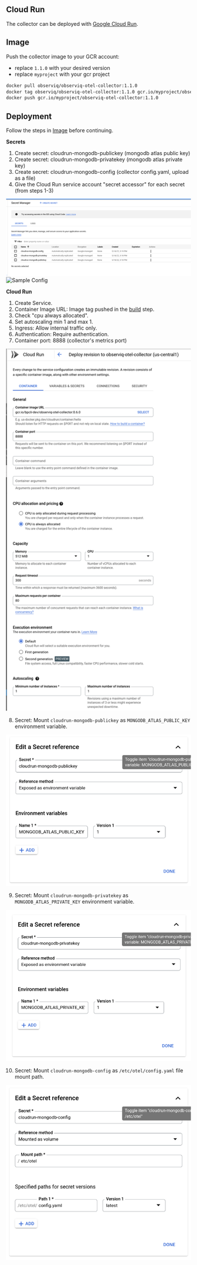 ## Cloud Run

The collector can be deployed with [Google Cloud Run](https://cloud.google.com/run).

## Image

Push the collector image to your GCR account:
- replace `1.1.0` with your desired version
- replace `myproject` with your gcr project

```bash
docker pull observiq/observiq-otel-collector:1.1.0
docker tag observiq/observiq-otel-collector:1.1.0 gcr.io/myproject/observiq-otel-collector:1.1.0
docker push gcr.io/myproject/observiq-otel-collector:1.1.0
```

## Deployment

Follow the steps in [Image](./google-cloud-run.md#image) before continuing.

**Secrets**

1. Create secret: cloudrun-mongodb-publickey (mongodb atlas public key)
2. Create secret: cloudrun-mongodb-privatekey (mongodb atlas private key)
3. Create secret: cloudrun-mongodb-config  (collector config.yaml, upload as a file)
4. Give the Cloud Run service account "secret accessor" for each secret (from steps 1-3)

![Secrets](assets/secrets.png)
![Sample Config](assets/config.example.yaml)

**Cloud Run**

1. Create Service.
2. Container Image URL: Image tag pushed in the [build](README.md#build) step.
3. Check "cpu always allocated".
4. Set autoscaling min 1 and max 1.
5. Ingress: Allow internal traffic only.
6. Authentication: Require authentication.
7. Container port: 8888 (collector's metrics port)

![General Config](assets/general_config.png)

8. Secret: Mount `cloudrun-mongodb-publickey` as `MONGODB_ATLAS_PUBLIC_KEY` environment variable.

![Public Key Mount](assets/public_key_mount.png)

9. Secret: Mount `cloudrun-mongodb-privatekey` as `MONGODB_ATLAS_PRIVATE_KEY` environment variable.

![Private Key Mount](assets/private_key_mount.png)

10. Secret: Mount `cloudrun-mongodb-config` as `/etc/otel/config.yaml` file mount path.

![Config Mount](assets/config_mount.png)

